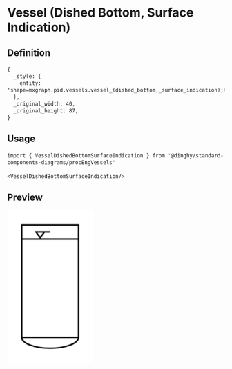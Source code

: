 # Vessel (Dished Bottom, Surface Indication)

## Definition

```
{
  _style: { 
    entity: 'shape=mxgraph.pid.vessels.vessel_(dished_bottom,_surface_indication);html=1;pointerEvents=1;align=center;verticalLabelPosition=bottom;verticalAlign=top;dashed=0;',
  },
  _original_width: 40,
  _original_height: 87,
}
```

## Usage

```
import { VesselDishedBottomSurfaceIndication } from '@dinghy/standard-components-diagrams/procEngVessels'

<VesselDishedBottomSurfaceIndication/>
```

## Preview

<img src="./vessel-dished-bottom-surface-indication.png" width="200"/>
